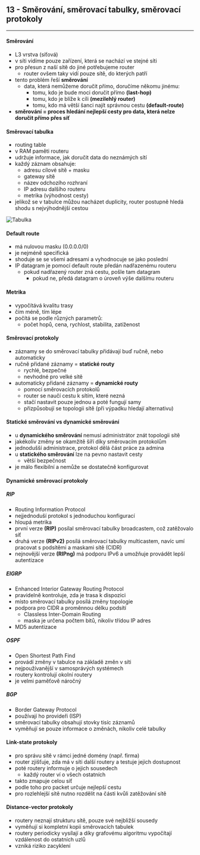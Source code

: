 ## 13 - Směrování, směrovací tabulky, směrovací protokoly
----

#### Směrování
- L3 vrstva (síťová)
- v síti vidíme pouze zařízení, která se nachází ve stejné síti
- pro přesun z naší sítě do jiné potřebujeme router
  - router ovšem taky vidí pouze sítě, do kterých patří
- tento problém řeší **směrování**
  - data, která nemůžeme doručit přímo, doručíme někomu jinému:
    - tomu, kdo je bude moci doručit přímo **(last-hop)**
    - tomu, kdo je blíže k cíli **(mezilehlý router)**
    - tomu, kdo má větší šanci najít správnou cestu **(default-route)**
- **směrování = proces hledání nejlepší cesty pro data, která nelze doručit přímo přes síť**

#### Směrovací tabulka
- routing table
- v RAM paměti routeru
- udržuje informace, jak doručit data do neznámých sítí
- každý záznam obsahuje:
  - adresu cílové sítě + masku
  - gateway sítě
  - název odchozího rozhraní
  - IP adresu dalšího routeru
  - metrika (výhodnost cesty)
- jelikož se v tabulce můžou nacházet duplicity, router postupně hledá shodu s nejvýhodnější cestou

![Tabulka](https://ctrlv.cz/shots/2021/06/08/soYO.png)

#### Default route
- má nulovou masku (0.0.0.0/0)
- je nejméně specifická
- shoduje se se všemi adresami a vyhodnocuje se jako poslední
- IP datagram je pomocí default route předán nadřazenému routeru
  - pokud nadřazený router zná cestu, pošle tam datagram
    - pokud ne, předá datagram o úroveň výše dalšímu routeru

#### Metrika
- vypočítává kvalitu trasy
- čím méně, tím lépe
- počítá se podle různých parametrů:
  - počet hopů, cena, rychlost, stabilita, zatíženost

#### Směrovací protokoly
- záznamy se do směrovací tabulky přidávají buď ručně, nebo automaticky
- ručně přidané záznamy = **statické routy**
  - rychlé, bezpečné
  - nevhodné pro velké sítě
- automaticky přidané záznamy = **dynamické routy**
  - pomocí směrovacích protokolů
  - router se naučí cestu k sítím, které nezná
  - stačí nastavit pouze jednou a poté fungují samy
  - přizpůsobují se topologii sítě (při výpadku hledají alternativu)

#### Statické směrování vs dynamické směrování
- u **dynamického směrování** nemusí administrátor znát topologii sítě
- jakékoliv změny se okamžitě šíří díky směrovacím protokolům
- jednodušší administrace, protokol dělá část práce za admina
- u **statického směrování** lze na pevno nastavit cesty
  - větší bezpečnost
- je málo flexibilní a nemůže se dostatečně konfigurovat

#### Dynamické směrovací protokoly

##### RIP
- Routing Information Protocol
- nejjednoduší protokol s jednoduchou konfigurací
- hloupá metrika
- první verze **(RIP)** posílal směrovací tabulky broadcastem, což zatěžovalo síť
- druhá verze **(RIPv2)** posílá směrovací tabulky multicastem, navíc umí pracovat s podsítěmi a maskami sítě (CIDR)
- nejnovější verze **(RIPng)** má podporu IPv6 a umožňuje provádět lepší autentizace

##### EIGRP
- Enhanced Interior Gateway Routing Protocol
- pravidelně kontroluje, zda je trasa k dispozici
- místo směrovací tabulky posílá změny topologie
- podpora pro CIDR a proměnnou délku podsítí
  - Classless Inter-Domain Routing
  - maska je určena počtem bitů, nikoliv třídou IP adres
- MD5 autentizace

##### OSPF
- Open Shortest Path Find
- provádí změny v tabulce na základě změn v síti
- nejpoužívanější v samosprávých systémech
- routery kontrolují okolní routery
- je velmi paměťově náročný

##### BGP
- Border Gateway Protocol
- používají ho provideři (ISP)
- směrovací tabulky obsahují stovky tisíc záznamů
- vyměňují se pouze informace o změnách, nikoliv celé tabulky

#### Link-state protokoly
- pro správu sítě v rámci jedné domény (např. firma)
- router zjišťuje, zda má v síti další routery a testuje jejich dostupnost
- poté routery informuje o jejich sousedech
  - každý router ví o všech ostatních
- takto zmapuje celou síť
- podle toho pro packet určuje nejlepší cestu
- pro rozlehlejší sítě nutno rozdělit na části kvůli zatěžování sítě

#### Distance-vector protokoly
- routery neznají strukturu sítě, pouze své nejbližší sousedy
- vyměňují si kompletní kopii směrovacích tabulek
- routery periodicky vysílají a díky grafovému algoritmu vypočítají vzdálenost do ostatních uzlů
- vzniká riziko zacyklení
